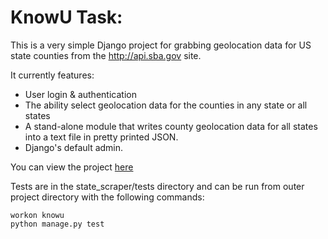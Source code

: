 # KnowU Task:
This is a very simple Django project for grabbing geolocation data for US state counties from the http://api.sba.gov site.

It currently features:

* User login & authentication
* The ability select geolocation data for the counties in any state or all states
* A stand-alone module that writes county geolocation data for all states into a text file in pretty printed JSON.
* Django's default admin.

You can view the project [here](http://54.165.212.2/)

Tests are in the state_scraper/tests directory and can be run from outer project directory with the following commands:
    
    workon knowu
    python manage.py test